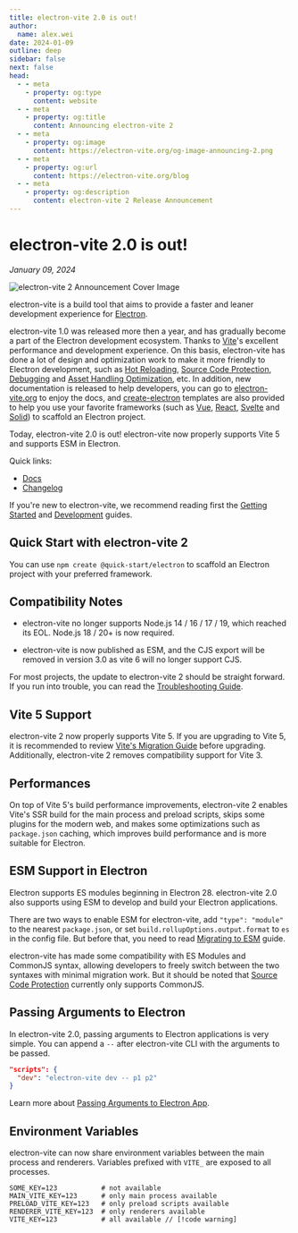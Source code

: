 ```yaml
---
title: electron-vite 2.0 is out!
author:
  name: alex.wei
date: 2024-01-09
outline: deep
sidebar: false
next: false
head:
  - - meta
    - property: og:type
      content: website
  - - meta
    - property: og:title
      content: Announcing electron-vite 2
  - - meta
    - property: og:image
      content: https://electron-vite.org/og-image-announcing-2.png
  - - meta
    - property: og:url
      content: https://electron-vite.org/blog
  - - meta
    - property: og:description
      content: electron-vite 2 Release Announcement
---
```


<style>
.content img {
  border-radius: 10px;
}
</style>

# electron-vite 2.0 is out!

_January 09, 2024_

![electron-vite 2 Announcement Cover Image](/og-image-announcing-2.png)

electron-vite is a build tool that aims to provide a faster and leaner development experience for [Electron](https://www.electronjs.org).

electron-vite 1.0 was released more then a year, and has gradually become a part of the Electron development ecosystem. Thanks to [Vite](https://vitejs.dev)'s excellent performance and development experience. On this basis, electron-vite has done a lot of design and optimization work to make it more friendly to Electron development, such as [Hot Reloading](../guide/hot-reloading.md), [Source Code Protection](../guide/source-code-protection.md), [Debugging](../guide/debugging.md) and [Asset Handling Optimization](../guide/assets.md), etc. In addition, new documentation is released to help developers, you can go to [electron-vite.org](../index.md) to enjoy the docs, and [create-electron](https://github.com/alex8088/quick-start/tree/master/packages/create-electron) templates are also provided to help you use your favorite frameworks (such as [Vue](https://vuejs.org), [React](https://react.dev), [Svelte](https://svelte.dev) and [Solid](https://www.solidjs.com)) to scaffold an Electron project.

Today, electron-vite 2.0 is out! electron-vite now properly supports Vite 5 and supports ESM in Electron.

Quick links:

- [Docs](../index.md)
- [Changelog](https://github.com/alex8088/electron-vite/blob/master/CHANGELOG.md#v200-2024-01-09)

If you're new to electron-vite, we recommend reading first the [Getting Started](../guide/index.md) and [Development](../guide/dev.md) guides.

## Quick Start with electron-vite 2

You can use `npm create @quick-start/electron` to scaffold an Electron project with your preferred framework.

## Compatibility Notes

- electron-vite no longer supports Node.js 14 / 16 / 17 / 19, which reached its EOL. Node.js 18 / 20+ is now required.

- electron-vite is now published as ESM, and the CJS export will be removed in version 3.0 as vite 6 will no longer support CJS.

For most projects, the update to electron-vite 2 should be straight forward. If you run into trouble, you can read the [Troubleshooting Guide](../guide/troubleshooting.md).

## Vite 5 Support

electron-vite 2 now properly supports Vite 5. If you are upgrading to Vite 5, it is recommended to review [Vite's Migration Guide](https://vitejs.dev/guide/migration.html) before upgrading. Additionally, electron-vite 2 removes compatibility support for Vite 3.

## Performances

On top of Vite 5's build performance improvements, electron-vite 2 enables Vite's SSR build for the main process and preload scripts, skips some plugins for the modern web, and makes some optimizations such as `package.json` caching, which improves build performance and is more suitable for Electron.

## ESM Support in Electron

Electron supports ES modules beginning in Electron 28. electron-vite 2.0 also supports using ESM to develop and build your Electron applications.

There are two ways to enable ESM for electron-vite, add `"type": "module"` to the nearest `package.json`, or set `build.rollupOptions.output.format` to `es` in the config file. But before that, you need to read [Migrating to ESM](../guide/dev.md#migrating-to-esm) guide.

electron-vite has made some compatibility with ES Modules and CommonJS syntax, allowing developers to freely switch between the two syntaxes with minimal migration work. But it should be noted that [Source Code Protection](../guide/source-code-protection.md) currently only supports CommonJS.

## Passing Arguments to Electron

In electron-vite 2.0, passing arguments to Electron applications is very simple. You can append a `--` after electron-vite CLI with the arguments to be passed.

```json
"scripts": {
  "dev": "electron-vite dev -- p1 p2"
}
```

Learn more about [Passing Arguments to Electron App](../guide/dev.md#passing-arguments-to-electron-app).

## Environment Variables

electron-vite can now share environment variables between the main process and renderers. Variables prefixed with `VITE_` are exposed to all processes.

```
SOME_KEY=123           # not available
MAIN_VITE_KEY=123      # only main process available
PRELOAD_VITE_KEY=123   # only preload scripts available
RENDERER_VITE_KEY=123  # only renderers available
VITE_KEY=123           # all available // [!code warning]
```
